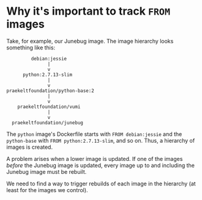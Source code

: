 # Why it's important to track `FROM` images
Take, for example, our Junebug image. The image hierarchy looks something like this:
```
         debian:jessie
               |
               v
      python:2.7.13-slim
               |
               v
praekeltfoundation/python-base:2
               |
               v
    praekeltfoundation/vumi
               |
               v
  praekeltfoundation/junebug
```

The `python` image's Dockerfile starts with `FROM debian:jessie` and the `python-base` with `FROM python:2.7.13-slim`, and so on. Thus, a hierarchy of images is created.

A problem arises when a lower image is updated. If one of the images _before_ the Junebug image is updated, every image up to and including the Junebug image must be rebuilt.

We need to find a way to trigger rebuilds of each image in the hierarchy (at least for the images we control).
